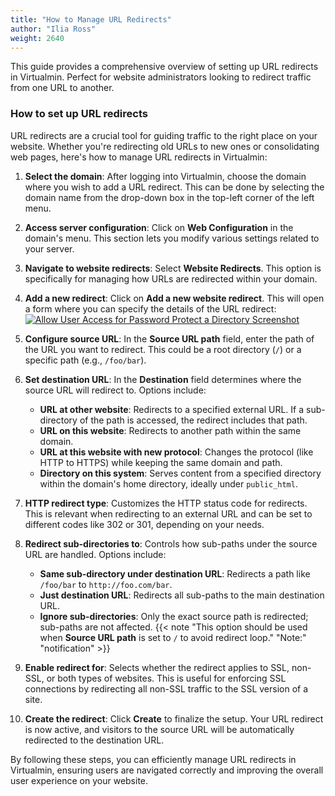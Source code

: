 ```yaml
---
title: "How to Manage URL Redirects"
author: "Ilia Ross"
weight: 2640
---
```

This guide provides a comprehensive overview of setting up URL redirects in Virtualmin. Perfect for website administrators looking to redirect traffic from one URL to another.

### How to set up URL redirects

URL redirects are a crucial tool for guiding traffic to the right place on your website. Whether you're redirecting old URLs to new ones or consolidating web pages, here's how to manage URL redirects in Virtualmin:

1. **Select the domain**: After logging into Virtualmin, choose the domain where you wish to add a URL redirect. This can be done by selecting the domain name from the drop-down box in the top-left corner of the left menu.

2. **Access server configuration**: Click on **Web Configuration** in the domain's menu. This section lets you modify various settings related to your server.

3. **Navigate to website redirects**: Select **Website Redirects**. This option is specifically for managing how URLs are redirected within your domain.

4. **Add a new redirect**: Click on **Add a new website redirect**. This will open a form where you can specify the details of the URL redirect:
    [![](/images/docs/screenshots/tutorials/step-by-step/light/create-website-redirect.png "Allow User Access for Password Protect a Directory Screenshot")](/images/docs/screenshots/tutorials/step-by-step/light/create-website-redirect.png)

5. **Configure source URL**: In the **Source URL path** field, enter the path of the URL you want to redirect. This could be a root directory (`/`) or a specific path (e.g., `/foo/bar`).

6. **Set destination URL**: In the **Destination** field determines where the source URL will redirect to. Options include:
   - **URL at other website**: Redirects to a specified external URL. If a sub-directory of the path is accessed, the redirect includes that path.
   - **URL on this website**: Redirects to another path within the same domain.
   - **URL at this website with new protocol**: Changes the protocol (like HTTP to HTTPS) while keeping the same domain and path.
   - **Directory on this system**: Serves content from a specified directory within the domain's home directory, ideally under `public_html`.

7. **HTTP redirect type**: Customizes the HTTP status code for redirects. This is relevant when redirecting to an external URL and can be set to different codes like 302 or 301, depending on your needs.

8. **Redirect sub-directories to**: Controls how sub-paths under the source URL are handled. Options include:
   - **Same sub-directory under destination URL**: Redirects a path like `/foo/bar` to `http://foo.com/bar`.
   - **Just destination URL**: Redirects all sub-paths to the main destination URL.
   - **Ignore sub-directories**: Only the exact source path is redirected; sub-paths are not affected.
   {{< note "This option should be used when **Source URL path** is set to `/` to avoid redirect loop." "Note:" "notification" >}}

9. **Enable redirect for**: Selects whether the redirect applies to SSL, non-SSL, or both types of websites. This is useful for enforcing SSL connections by redirecting all non-SSL traffic to the SSL version of a site.

10. **Create the redirect**: Click **Create** to finalize the setup. Your URL redirect is now active, and visitors to the source URL will be automatically redirected to the destination URL.

By following these steps, you can efficiently manage URL redirects in Virtualmin, ensuring users are navigated correctly and improving the overall user experience on your website.
